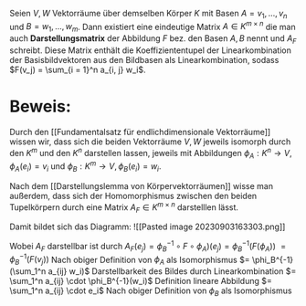 Seien $V, W$ Vektorräume über demselben Körper $K$ mit Basen $A = v_1, …, v_n$ und $B = w_1, …, w_m$. 
Dann existiert eine eindeutige Matrix $A \in K^{m \times n}$ die man auch **Darstellungsmatrix** der Abbildung $F$ bez. den Basen $A, B$ nennt und $A_F$ schreibt.
Diese Matrix enthält die Koeffiziententupel der Linearkombination der Basisbildvektoren aus den Bildbasen als Linearkombination, sodass
$F(v_j) = \sum_{i = 1}^n a_{i, j} w_i$.
# Beweis:
Durch den [[Fundamentalsatz für endlichdimensionale Vektorräume]] wissen wir, dass sich die beiden Vektorräume $V, W$ jeweils isomorph durch den $K^m$ und den $K^n$ darstellen lassen, jeweils mit Abbildungen $\phi_A : K^n  \rightarrow V, \phi_A(e_i) = v_i$ und $\phi_B : K^m \rightarrow V, \phi_B(e_i) = w_i$. 

Nach dem [[Darstellungslemma von Körpervektorräumen]] wisse man außerdem, dass sich der Homomorphismus zwischen den beiden Tupelkörpern durch eine Matrix $A_F \in K^{m \times n}$ darstelllen lässt.

Damit bildet sich das Diagramm:
![[Pasted image 20230903163303.png]]

Wobei $A_F$ darstellbar ist durch
$A_F(e_j) = \phi^{-1}_B \circ F \circ \phi_A)(e_j) = \phi_B^{-1}(F(\phi_A))$
$= \phi_B^{-1}(F(v_j))$   Nach obiger Definition von $\phi_A$ als Isomorphismus
$= \phi_B^{-1}(\sum_1^n a_{ij} w_i)$  Darstellbarkeit des Bildes durch Linearkombination
$= \sum_1^n a_{ij} \cdot \phi_B^{-1}(w_i)$ Definition lineare Abbildung
$= \sum_1^n a_{ij} \cdot e_i$ Nach obiger Definition von $\phi_B$ als Isomorphismus






